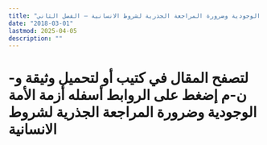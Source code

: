 ```yaml
---
title: "أزمة الأمة الوجودية وضرورة المراجعة الجذرية لشروط الانسانية – الفصل الثاني"
date: "2018-03-01"
lastmod: 2025-04-05
description: ""
---
```

# **لتصفح المقال في كتيب أو لتحميل وثيقة و-ن-م إضغط على الروابط أسفله** **أزمة الأمة الوجودية وضرورة المراجعة الجذرية لشروط الانسانية**

###
